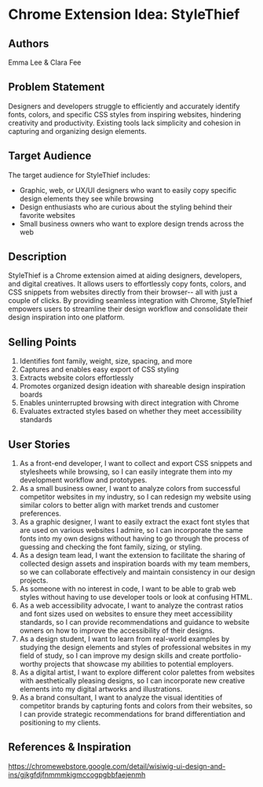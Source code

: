 # Chrome Extension Idea: StyleThief

## Authors

Emma Lee & Clara Fee

## Problem Statement

Designers and developers struggle to efficiently and accurately identify fonts, colors, and specific CSS styles from inspiring websites, hindering creativity and productivity. Existing tools lack simplicity and cohesion in capturing and organizing design elements.

## Target Audience

The target audience for StyleThief includes:
- Graphic, web, or UX/UI designers who want to easily copy specific design elements they see while browsing
- Design enthusiasts who are curious about the styling behind their favorite websites
- Small business owners who want to explore design trends across the web

## Description

StyleThief is a Chrome extension aimed at aiding designers, developers, and digital creatives. It allows users to effortlessly copy fonts, colors, and CSS snippets from websites directly from their browser-- all with just a couple of clicks. By providing seamless integration with Chrome, StyleThief empowers users to streamline their design workflow and consolidate their design inspiration into one platform.
## Selling Points

1. Identifies font family, weight, size, spacing, and more
2. Captures and enables easy export of CSS styling
3. Extracts website colors effortlessly
4. Promotes organized design ideation with shareable design inspiration boards
5. Enables uninterrupted browsing with direct integration with Chrome
6. Evaluates extracted styles based on whether they meet accessibility standards
 
## User Stories

1. As a front-end developer, I want to collect and export CSS snippets and stylesheets while browsing, so I can easily integrate them into my development workflow and prototypes.
2. As a small business owner, I want to analyze colors from successful competitor websites in my industry, so I can redesign my website using similar colors to better align with market trends and customer preferences.
3. As a graphic designer, I want to easily extract the exact font styles that are used on various websites I admire, so I can incorporate the same fonts into my own designs without having to go through the process of guessing and checking the font family, sizing, or styling.
4. As a design team lead, I want the extension to facilitate the sharing of collected design assets and inspiration boards with my team members, so we can collaborate effectively and maintain consistency in our design projects.
5. As someone with no interest in code, I want to be able to grab web styles without having to use developer tools or look at confusing HTML.
6. As a web accessibility advocate, I want to analyze the contrast ratios and font sizes used on websites to ensure they meet accessibility standards, so I can provide recommendations and guidance to website owners on how to improve the accessibility of their designs.
7. As a design student, I want to learn from real-world examples by studying the design elements and styles of professional websites in my field of study, so I can improve my design skills and create portfolio-worthy projects that showcase my abilities to potential employers.
8. As a digital artist, I want to explore different color palettes from websites with aesthetically pleasing designs, so I can incorporate new creative elements into my digital artworks and illustrations.
9. As a brand consultant, I want to analyze the visual identities of competitor brands by capturing fonts and colors from their websites, so I can provide strategic recommendations for brand differentiation and positioning to my clients.

## References & Inspiration

https://chromewebstore.google.com/detail/wisiwig-ui-design-and-ins/gjkgfdjfnmmmkigmccogpgbbfaejenmh
